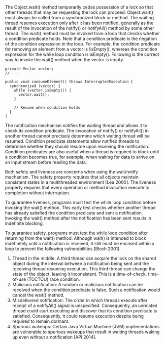 
The Object.wait() method temporarily cedes possession of a lock so that other threads that may be requesting the lock can proceed. Object.wait() must always be called from a synchronized block or method. The waiting thread resumes execution only after it has been notified, generally as the result of the invocation of the notify() or notifyAll() method by some other thread. The wait() method must be invoked from a loop that checks whether a condition predicate holds. Note that a condition predicate is the negation of the condition expression in the loop. For example, the condition predicate for removing an element from a vector is !isEmpty(), whereas the condition expression for the while loop condition is isEmpty(). Following is the correct way to invoke the wait() method when the vector is empty.

```
private Vector vector;
// ...
 
public void consumeElement() throws InterruptedException {
  synchronized (vector) {
    while (vector.isEmpty()) {
      vector.wait();
    }
 
    // Resume when condition holds
  }
}
```
The notification mechanism notifies the waiting thread and allows it to check its condition predicate. The invocation of notify() or notifyAll() in another thread cannot precisely determine which waiting thread will be resumed. Condition predicate statements allow notified threads to determine whether they should resume upon receiving the notification. Condition predicates are also useful when a thread is required to block until a condition becomes true, for example, when waiting for data to arrive on an input stream before reading the data.

Both safety and liveness  are concerns when using the wait/notify mechanism. The safety property requires that all objects maintain consistent states in a multithreaded environment [Lea 2000]. The liveness property requires that every operation or method invocation execute to completion without interruption.

To guarantee liveness, programs must test the while loop condition before invoking the wait() method. This early test checks whether another thread has already satisfied the condition predicate and sent a notification. Invoking the wait() method after the notification has been sent results in indefinite blocking.

To guarantee safety, programs must test the while loop condition after returning from the wait() method. Although wait() is intended to block indefinitely until a notification is received, it still must be encased within a loop to prevent the following vulnerabilities [Bloch 2001]:

1. Thread in the middle: A third thread can acquire the lock on the shared object during the interval between a notification being sent and the receiving thread resuming execution. This third thread can change the state of the object, leaving it inconsistent. This is a time-of-check, time-of-use (TOCTOU) race condition.
2. Malicious notification: A random or malicious notification can be received when the condition predicate is false. Such a notification would cancel the wait() method.
3. Misdelivered notification: The order in which threads execute after receipt of a notifyAll() signal is unspecified. Consequently, an unrelated thread could start executing and discover that its condition predicate is satisfied. Consequently, it could resume execution despite being required to remain dormant.
4. Spurious wakeups: Certain Java Virtual Machine (JVM) implementations are vulnerable to spurious wakeups that result in waiting threads waking up even without a notification [API 2014].

